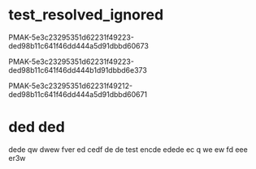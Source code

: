 # test_resolved_ignored

PMAK-5e3c23295351d62231f49223-ded98b11c641f46dd444a5d91dbbd60673

PMAK-5e3c23295351d62231f49223-ded98b11c641f46dd444b1d91dbbd6e373

PMAK-5e3c23295351d62231f49212-ded98b11c641f46dd444a5d91dbbd60671



# ded ded

dede qw dwew fver 
  ed 
  cedf 
  de
de test encde edede 
ec
q
we ew
 fd eee 
er3w 

